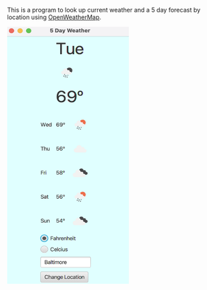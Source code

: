 This is a program to look up current weather and a 5 day forecast by location using 
[OpenWeatherMap](https://openweathermap.org).

<img src="/screenshots/WeatherApplication.png" width=285 height=600 align=center>



